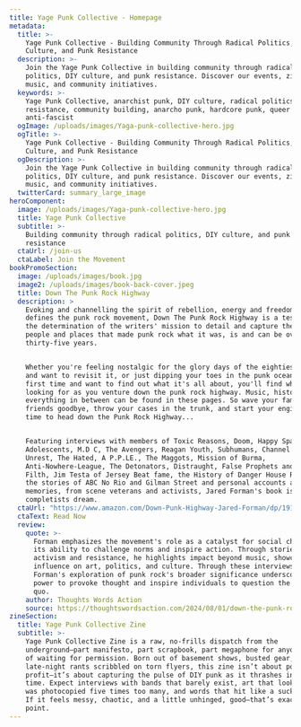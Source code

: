```yaml
---
title: Yage Punk Collective - Homepage
metadata:
  title: >-
    Yage Punk Collective - Building Community Through Radical Politics, DIY
    Culture, and Punk Resistance
  description: >-
    Join the Yage Punk Collective in building community through radical
    politics, DIY culture, and punk resistance. Discover our events, zines,
    music, and community initiatives.
  keywords: >-
    Yage Punk Collective, anarchist punk, DIY culture, radical politics, punk
    resistance, community building, anarcho punk, hardcore punk, queer punk,
    anti-fascist
  ogImage: /uploads/images/Yaga-punk-collective-hero.jpg
  ogTitle: >-
    Yage Punk Collective - Building Community Through Radical Politics, DIY
    Culture, and Punk Resistance
  ogDescription: >-
    Join the Yage Punk Collective in building community through radical
    politics, DIY culture, and punk resistance. Discover our events, zines,
    music, and community initiatives.
  twitterCard: summary_large_image
heroComponent:
  image: /uploads/images/Yaga-punk-collective-hero.jpg
  title: Yage Punk Collective
  subtitle: >-
    Building community through radical politics, DIY culture, and punk
    resistance
  ctaUrl: /join-us
  ctaLabel: Join the Movement
bookPromoSection:
  image: /uploads/images/book.jpg
  image2: /uploads/images/book-back-cover.jpeg
  title: Down The Punk Rock Highway
  description: >
    Evoking and channelling the spirit of rebellion, energy and freedom that
    defines the punk rock movement, Down The Punk Rock Highway is a testament to
    the determination of the writers' mission to detail and capture the scene,
    people and places that made punk rock what it was, is and can be over
    thirty-five years.


    Whether you're feeling nostalgic for the glory days of the eighties scene
    and want to revisit it, or just dipping your toes in the punk ocean for the
    first time and want to find out what it's all about, you'll find what you're
    looking for as you venture down the punk rock highway. Music, history and
    everything in between can be found in these pages. So wave your family and
    friends goodbye, throw your cases in the trunk, and start your engine. It's
    time to head down the Punk Rock Highway...


    Featuring interviews with members of Toxic Reasons, Doom, Happy Spastics,
    Adolescents, M.D C, The Avengers, Reagan Youth, Subhumans, Channel 3, Social
    Unrest, The Hated, A P.P.LE., The Maggots, Mission of Burma,
    Anti-Nowhere-League, The Detonators, Distraught, False Prophets and Icons of
    Filth, Jim Testa of Jersey Beat fame, the History of Danger House Records,
    the stories of ABC No Rio and Gilman Street and personal accounts and
    memories, from scene veterans and activists, Jared Forman's book is a punk
    completists dream.
  ctaUrl: "https://www.amazon.com/Down-Punk-Highway-Jared-Forman/dp/1916864368"
  ctaText: Read Now
  review:
    quote: >-
      Forman emphasizes the movement's role as a catalyst for social change and
      its ability to challenge norms and inspire action. Through stories of
      activism and resistance, he highlights impact beyond music, showcasing its
      influence on art, politics, and culture. Through these interviews,
      Forman's exploration of punk rock's broader significance underscores the
      power to provoke thought and inspire individuals to question the status
      quo.
    author: Thoughts Words Action
    source: https://thoughtswordsaction.com/2024/08/01/down-the-punk-rock-highway-by-jared-forman-earth-island-books/
zineSection:
  title: Yage Punk Collective Zine
  subtitle: >-
    Yage Punk Collective Zine is a raw, no-frills dispatch from the
    underground—part manifesto, part scrapbook, part megaphone for anyone sick
    of waiting for permission. Born out of basement shows, busted gear, and
    late-night rants scribbled on torn flyers, this zine isn’t about polish or
    profit—it’s about capturing the pulse of DIY punk as it thrashes in real
    time. Expect interviews with bands that barely exist, art that looks like it
    was photocopied five times too many, and words that hit like a sucker punch.
    If it feels messy, chaotic, and a little unhinged, good—that’s exactly the
    point.
---
```

